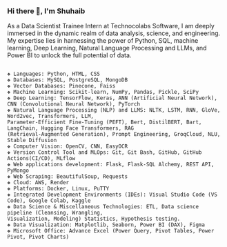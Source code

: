 ### Hi there 👋, I'm Shuhaib

As a Data Scientist Trainee Intern at Technocolabs Software, I am deeply immersed in the dynamic realm of data analysis, science, and engineering. My expertise lies in harnessing the power of Python, SQL, machine learning, Deep Learning, Natural Language Processing and LLMs, and Power BI to unlock the full potential of data. 

```

❖ Languages: Python, HTML, CSS
❖ Databases: MySQL, PostgreSQL, MongoDB
❖ Vector Databases: Pinecone, Faiss
❖ Machine Learning: Scikit-learn, NumPy, Pandas, Pickle, SciPy
❖ Deep Learning: TensorFlow, Keras, ANN (Artificial Neural Network), CNN (Convolutional Neural Network), PyTorch
❖ Natural Language Processing (NLP) and LLMS: NLTK, LSTM, RNN, GloVe, Word2vec, Transformers, LLM,
Parameter-Efficient Fine-Tuning (PEFT), Bert, DistilBERT, Bart, LangChain, Hugging Face Transformers, RAG
(Retrieval-Augmented Generation), Prompt Engineering, GroqCloud, NLU, Stable Diffusion
❖ Computer Vision: OpenCV, CNN, EasyOCR
❖ Version Control Tool and MLOps: Git, Git Bash, GitHub, GitHub Actions(CI/CD), MLflow
❖ Web applications development: Flask, Flask-SQL Alchemy, REST API, PyMongo
❖ Web Scraping: BeautifulSoup, Requests
❖ Cloud: AWS, Render
❖ Platforms: Docker, Linux, PuTTY
❖ Integrated Development Environments (IDEs): Visual Studio Code (VS Code), Google Colab, Kaggle
❖ Data Science & Miscellaneous Technologies: ETL, Data science pipeline (Cleansing, Wrangling,
Visualization, Modeling) Statistics, Hypothesis testing.
❖ Data Visualization: Matplotlib, Seaborn, Power BI (DAX), Figma
❖ Microsoft Office: Advance Excel (Power Query, Pivot Tables, Power Pivot, Pivot Charts)

```




